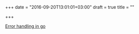 +++
date = "2016-09-20T13:01:01+03:00"
draft = true
title = ""

+++

<p><a href="https://davidnix.io/post/error-handling-in-go">Error handling in go</a></p>
